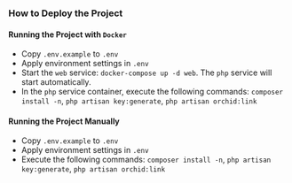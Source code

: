 ### How to Deploy the Project

#### Running the Project with `Docker`

* Copy `.env.example` to `.env`
* Apply environment settings in `.env`
* Start the `web` service: `docker-compose up -d web`. The `php` service will start automatically.
* In the `php` service container, execute the following commands: `composer install -n`, `php artisan key:generate`, `php artisan orchid:link`

#### Running the Project Manually

* Copy `.env.example` to `.env`
* Apply environment settings in `.env`
* Execute the following commands: `composer install -n`, `php artisan key:generate`, `php artisan orchid:link`
